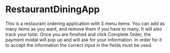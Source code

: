 # RestaurantDiningApp

This is a restaurant ordering application with 3 menu items. You can add as many items as you want, and remove them if you have to many. It will also track your total. Once you are finsihed and click Complete Order, the payment modal will pop up and will ask for your information. In order for it to accept the information the correct input in the fields must be used.
